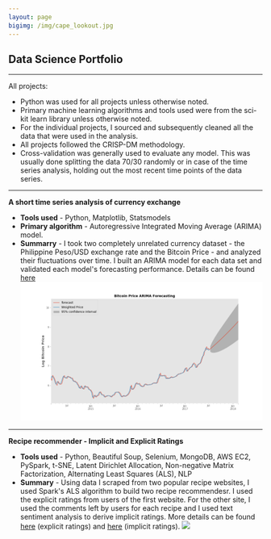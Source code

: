 ```yaml
---
layout: page
bigimg: /img/cape_lookout.jpg
---
```

## Data Science Portfolio
---
All projects:
* Python was used for all projects unless otherwise noted.
* Primary machine learning algorithms and tools used were from the sci-kit learn library unless otherwise noted.
* For the individual projects, I sourced and subsequently cleaned all the data that were used in the analysis.
* All projects followed the CRISP-DM methodology.
* Cross-validation was generally used to evaluate any model. This was usually done splitting the data 70/30 randomly or in case of the time series analysis, holding out the most recent time points of the data series.
---
**A short time series analysis of currency exchange**
* **Tools used** - Python, Matplotlib, Statsmodels
* **Primary algorithm** - Autoregressive Integrated Moving Average (ARIMA) model.
* **Summarry** - I took two completely unrelated currency dataset - the Philippine Peso/USD exchange
rate and the Bitcoin Price - and analyzed their fluctuations over time. I built an ARIMA model for each data set and validated each model's forecasting performance. Details can be found [here](https://github.com/pineda-vv/bitcoin_timeseries)
![](img/confidence.png)
---
**Recipe recommender - Implicit and Explicit Ratings**
* **Tools used** - Python, Beautiful Soup, Selenium, MongoDB, AWS EC2, PySpark, t-SNE, Latent Dirichlet Allocation, Non-negative Matrix Factorization, Alternating Least Squares (ALS), NLP
* **Summary** - Using data I scraped from two popular recipe websites, I used Spark's ALS algorithm to build two recipe recommendesr. I used the explicit ratings from users of the first website. For the other site, I used the comments left by users for each recipe and I used text sentiment analysis to derive implicit ratings. More details can be found [here](https://github.com/pineda-vv/allrecipe_recommender) (explicit ratings) and [here](https://github.com/pineda-vv/Data-Science-Projects/tree/master/recipe_project) (implicit ratings).
![](img/animated_lda.gif)
